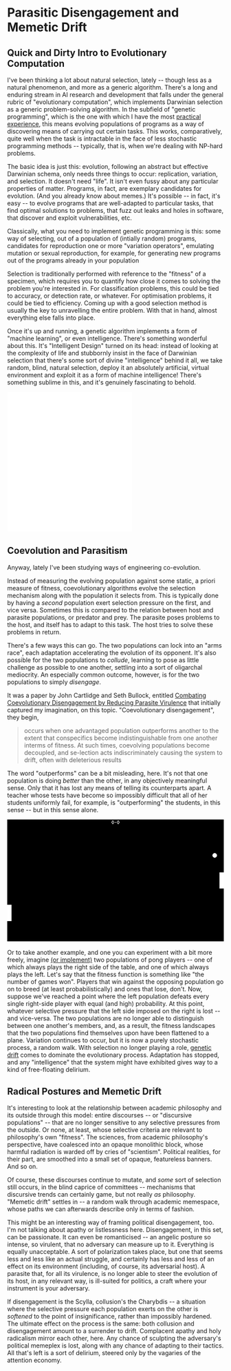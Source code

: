 # Parasitic Disengagement and Memetic Drift

## Quick and Dirty Intro to Evolutionary Computation

I've been thinking a lot about natural selection, lately -- though less as a
natural phenomenon, and more as a generic algorithm. There's a long
and enduring stream in AI research and development that falls under the general
rubric of "evolutionary computation", which implements Darwinian selection as a
generic problem-solving algorithm. In the subfield of "genetic programming", 
which is the one with which I have the most 
[practical experience](http://roper.eschatronics.ca),
this means evolving populations of programs as a way of discovering means of
carrying out certain tasks. This works, comparatively, quite well when the task
is intractable in the face of less stochastic programming methods -- typically,
that is, when we're dealing with NP-hard problems.

The basic idea is just this: evolution, following an abstract but effective
Darwinian schema, only needs three things to occur: replication, variation, and
selection. It doesn't need "life". It isn't even fussy about any particular
properties of matter. Programs, in fact, are exemplary candidates for
evolution. (And you already know about memes.) It's possible -- in fact, it's
easy -- to evolve programs that are well-adapted to particular tasks, that
find optimal solutions to problems, that fuzz out leaks and holes in software,
that discover and exploit vulnerabilities, etc.

Classically, what you need to implement genetic programming is this: some way of
selecting, out of a population of (intially random) programs, candidates for
reproduction one or more "variation operators", emulating mutation or sexual
reproduction, for example, for generating new programs out of the programs
already in your population

Selection is traditionally performed with reference to the "fitness" of a
specimen, which requires you to quantify how close it comes to solving the
problem you're interested in. For classification problems, this could be tied to
accuracy, or detection rate, or whatever. For optimisation problems, it could be
tied to efficiency. Coming up with a good selection method is usually the key to
unravelling the entire problem. With that in hand, almost everything else falls
into place.

Once it's up and running, a genetic algorithm implements a form of "machine
learning", or even intelligence. There's something wonderful about this. It's
"Intelligent Design" turned on its head: instead of looking at the complexity of
life and stubbornly insist in the face of Darwinian selection that there's some
sort of divine "intelligence" behind it all, we take random, blind, natural
selection, deploy it an absolutely artificial, virtual environment and exploit
it as a form of machine intelligence! There's something sublime in this, and
it's genuinely fascinating to behold.

![Sacculina](/img/Haeckel_Sacculina.png)

## Coevolution and Parasitism

Anyway, lately I've been studying ways of engineering co-evolution. 

Instead of measuring the evolving population against some static, a priori
measure of fitness, coevolutionary algorithms evolve the selection mechanism
along with the population it selects from. This is typically done by having a
_second_ population exert selection pressure on the first, and vice versa.
Sometimes this is compared to the relation between host and parasite
populations, or predator and prey. The parasite poses problems to the host, and
itself has to adapt to this task. The host tries to solve these problems in
return.

There's a few ways this can go. The two populations can lock into an "arms
race", each adaptation accelerating the evolution of its opponent. It's also
possible for the two populations to _collude_, learning to pose as little
challenge as possible to one another, settling into a sort of oligarchal
mediocrity. An especially common outcome, however, is for the two populations to
simply _disengage_. 

It was a paper by John Cartlidge and Seth Bullock, entitled
[Combating Coevolutionary Disengagement by Reducing Parasite Virulence](/data/parasite-gp.pdf)
that initially captured my imagination, on this topic. "Coevolutionary
disengagement", they begin, 

> occurs when one advantaged population
> outperforms another to the extent that conspecifics become indistinguishable from
> one another interms of fitness. At such times, coevolving populations become
> decoupled, and se-lection acts indiscriminately causing the system to drift,
> often with deleterious results

The word "outperforms" can be a bit misleading, here. It's not that one
population is doing _better_ than the other, in any objectively meaningful
sense. Only that it has lost any means of telling its counterparts apart. A
teacher whose tests have become so impossibly difficult that all of her students
uniformly fail, for example, is "outperforming" the students, in this sense --
but in this sense alone.

![genpong](/img/pong.png)

Or to take another example, and one you can experiment with
a bit more freely, imagine
[(or implement)](https://github.com/oblivia-simplex/genpong)
two populations of pong players -- one of which always
plays the right side of the table, and one of which always plays the left. Let's
say that the fitness function is something like "the number of games won".
Players that win against the opposing population go on to breed (at least
probabilistically) and ones that lose, don't. Now, suppose we've reached a point
where the left population defeats every single right-side player with equal (and
high) probability. At this point, whatever selective pressure that the left side
imposed on the right is lost -- and vice-versa. The two populations are no
longer able to distinguish between one another's members, and, as a result, the
fitness landscapes that the two populations find themselves upon have been
flattened to a plane. Variation continues to occur, but it is now a purely
stochastic process, a random walk. With selection no longer playing a role,
[genetic drift](https://evolution.berkeley.edu/evolibrary/article/evo_24) comes
to dominate the evolutionary process. Adaptation has stopped, and any
"intelligence" that the system might have exhibited gives way to a kind of
free-floating delirium.


## Radical Postures and Memetic Drift 

It's interesting to look at the relationship between academic philosophy and its
outside through this model: entire discourses -- or "discursive populations" --
that are no longer sensitive to any selective pressures from the outside.
Or none, at least, whose selective criteria are relevant to philosophy's own
"fitness". The sciences, from academic philosophy's perspective, have coalesced
into an opaque monolithic block, whose harmful radiation is warded off by cries
of "scientism". Political realities, for their part, are smoothed into
a small set of opaque, featureless banners. And so on. 

Of course, these discourses continue to mutate, and _some_ sort of selection 
still occurs, in the blind caprice of committees -- mechanisms that discursive
trends can certainly game, but not really _as_ philosophy. "Memetic drift"
settles in -- a random walk through academic memespace, whose paths we
can afterwards describe only in terms of fashion.

This might be an interesting way of framing political disengagement, too. I'm
not talking about apathy or listlessness here. Disengagement, in this set, can
be passionate. It can even be romanticised -- an angelic posture
so intense, so virulent, that no adversary can measure up to it.
Everything is equally unacceptable. A sort of polarization takes place, but one
that seems less and less like an actual struggle, and certainly has less and
less of an effect on its environment (including, of course, its adversarial
host). A parasite that, for all its virulence, is no longer able to steer the
evolution of its host, in any relevant way, is ill-suited for politics, a craft
where your instrument is your adversary.

If disengagement is the Scylla, collusion's the Charybdis -- a situation where
the selective pressure each population exerts on the other is _softened_
to the point of insignificance, rather than impossibly hardened. The ultimate
effect on the process is the same: both collusion and disengagement amount to
a surrender to drift. Complacent apathy and holy radicalism mirror each other, 
here. Any chance of sculpting the adversary's political
memeplex is lost, along with any chance of adapting to their tactics.
All that's left is a sort of delirium, steered only by the vagaries of the
attention economy. 

